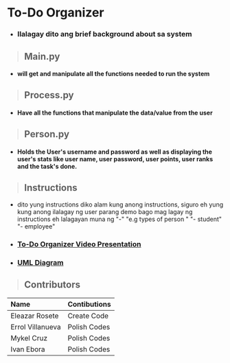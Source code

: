 # **To-Do Organizer**

- ### Ilalagay dito ang brief background about sa system

> ## **Main.py**

- #### will get and manipulate all the functions needed to run the system

> ## **Process.py**

- #### Have all the functions that manipulate the data/value from the user 

> ## **Person.py**

- #### Holds the User's username and password as well as displaying the user's stats like user name, user password, user points, user ranks and the task's done.

> ## **Instructions**
- dito yung instructions diko alam kung anong instructions, siguro eh yung kung anong ilalagay ng user parang demo bago mag lagay ng instructions eh lalagayan muna ng "-"
"e.g types of person "
"- student" 
"- employee"

- ### [**To-Do Organizer Video Presentation**](https://drive.google.com/drive/folders/180RROyKphQ2C3x-ON-xk4D44T_NXNfex?usp=share_link)

- ### [**UML Diagram**](link-ng-diagram.com)

> ## **Contributors**

| Name | Contibutions |
|:---| :---|
| Eleazar Rosete | Create Code |
| Errol Villanueva | Polish Codes |
| Mykel Cruz | Polish Codes |
| Ivan Ebora | Polish Codes |
